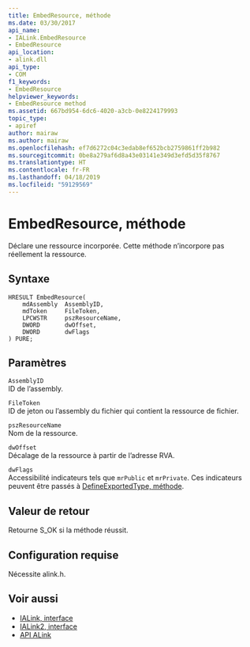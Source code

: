 ```yaml
---
title: EmbedResource, méthode
ms.date: 03/30/2017
api_name:
- IALink.EmbedResource
- EmbedResource
api_location:
- alink.dll
api_type:
- COM
f1_keywords:
- EmbedResource
helpviewer_keywords:
- EmbedResource method
ms.assetid: 667bd954-6dc6-4020-a3cb-0e8224179993
topic_type:
- apiref
author: mairaw
ms.author: mairaw
ms.openlocfilehash: ef7d6272c04c3edab8ef652bcb2759861ff2b982
ms.sourcegitcommit: 0be8a279af6d8a43e03141e349d3efd5d35f8767
ms.translationtype: HT
ms.contentlocale: fr-FR
ms.lasthandoff: 04/18/2019
ms.locfileid: "59129569"
---
```

# <a name="embedresource-method"></a>EmbedResource, méthode
Déclare une ressource incorporée. Cette méthode n’incorpore pas réellement la ressource.  
  
## <a name="syntax"></a>Syntaxe  
  
```  
HRESULT EmbedResource(  
    mdAssembly  AssemblyID,  
    mdToken     FileToken,  
    LPCWSTR     pszResourceName,  
    DWORD       dwOffset,  
    DWORD       dwFlags  
) PURE;  
```  
  
## <a name="parameters"></a>Paramètres  
 `AssemblyID`  
 ID de l’assembly.  
  
 `FileToken`  
 ID de jeton ou l’assembly du fichier qui contient la ressource de fichier.  
  
 `pszResourceName`  
 Nom de la ressource.  
  
 `dwOffset`  
 Décalage de la ressource à partir de l’adresse RVA.  
  
 `dwFlags`  
 Accessibilité indicateurs tels que `mrPublic` et `mrPrivate`. Ces indicateurs peuvent être passés à [DefineExportedType, méthode](../../../../docs/framework/unmanaged-api/metadata/imetadataassemblyemit-defineexportedtype-method.md).  
  
## <a name="return-value"></a>Valeur de retour  
 Retourne S_OK si la méthode réussit.  
  
## <a name="requirements"></a>Configuration requise  
 Nécessite alink.h.  
  
## <a name="see-also"></a>Voir aussi

- [IALink, interface](../../../../docs/framework/unmanaged-api/alink/ialink-interface.md)
- [IALink2, interface](../../../../docs/framework/unmanaged-api/alink/ialink2-interface.md)
- [API ALink](../../../../docs/framework/unmanaged-api/alink/index.md)
